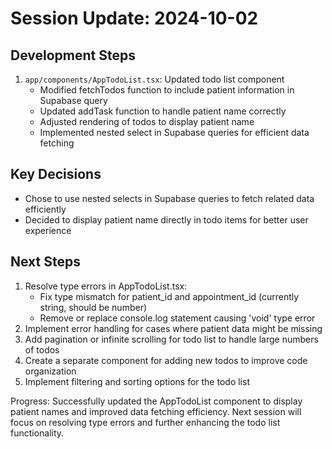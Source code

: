 # Session Update: 2024-10-02

## Development Steps

1. `app/components/AppTodoList.tsx`: Updated todo list component
   - Modified fetchTodos function to include patient information in Supabase query
   - Updated addTask function to handle patient name correctly
   - Adjusted rendering of todos to display patient name
   - Implemented nested select in Supabase queries for efficient data fetching

## Key Decisions

- Chose to use nested selects in Supabase queries to fetch related data efficiently
- Decided to display patient name directly in todo items for better user experience

## Next Steps

1. Resolve type errors in AppTodoList.tsx:
   - Fix type mismatch for patient_id and appointment_id (currently string, should be number)
   - Remove or replace console.log statement causing 'void' type error
2. Implement error handling for cases where patient data might be missing
3. Add pagination or infinite scrolling for todo list to handle large numbers of todos
4. Create a separate component for adding new todos to improve code organization
5. Implement filtering and sorting options for the todo list

Progress: Successfully updated the AppTodoList component to display patient names and improved data fetching efficiency. Next session will focus on resolving type errors and further enhancing the todo list functionality.